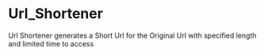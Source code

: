 # Url_Shortener
Url Shortener generates a Short Url for the Original Url with specified length and limited time to access
